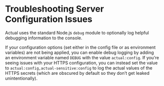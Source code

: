 # Troubleshooting Server Configuration Issues

Actual uses the standard Node.js `debug` module to optionally log helpful debugging information to the console.

If your configuration options (set either in the config file or as environment variables) are not being applied, you can enable debug logging by adding an environment variable named `DEBUG` with the value `actual:config`. If you’re seeing issues with your HTTPS configuration, you can instead set the value to `actual:config,actual-sensitive:config` to log the actual values of the HTTPS secrets (which are obscured by default so they don’t get leaked unintentionally).
